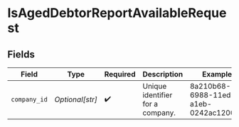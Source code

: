 # IsAgedDebtorReportAvailableRequest


## Fields

| Field                                | Type                                 | Required                             | Description                          | Example                              |
| ------------------------------------ | ------------------------------------ | ------------------------------------ | ------------------------------------ | ------------------------------------ |
| `company_id`                         | *Optional[str]*                      | :heavy_check_mark:                   | Unique identifier for a company.     | 8a210b68-6988-11ed-a1eb-0242ac120002 |
